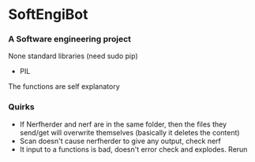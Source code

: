 # SoftEngiBot

### A Software engineering project

None standard libraries (need sudo pip)
* PIL

The functions are self explanatory

### Quirks
* If Nerfherder and nerf are in the same folder, then the files they send/get will overwrite themselves
(basically it deletes the content)
* Scan doesn't cause nerfherder to give any output, check nerf
* It input to a functions is bad, doesn't error check and explodes. Rerun
